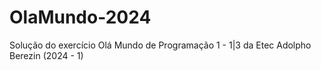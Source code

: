 # OlaMundo-2024
Solução do exercício Olá Mundo de Programação 1 - 1|3 da Etec Adolpho Berezin (2024 - 1)
